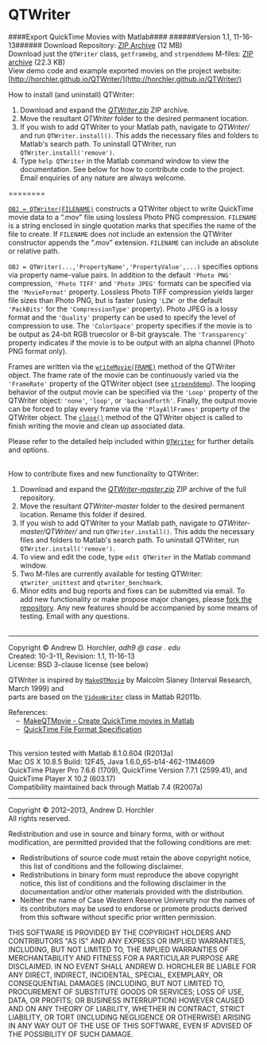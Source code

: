 QTWriter
========
####Export QuickTime Movies with Matlab####
######Version 1.1, 11-16-13######
Download Repository: [ZIP Archive](https://github.com/horchler/QTWriter/archive/master.zip) (12 MB)  
Download just the ```QTWriter``` class, ```getframebg```, and ```strpenddemo``` M-files: [ZIP archive](https://github.com/horchler/QTWriter/raw/master/QTWriter.zip) (22.3 KB)  
View demo code and example exported movies on the project website: [http://horchler.github.io/QTWriter/](http://horchler.github.io/QTWriter/)  

How to install (and uninstall) QTWriter:  
 1. Download and expand the *[QTWriter.zip](https://github.com/horchler/QTWriter/raw/master/QTWriter.zip)* ZIP archive.  
 2. Move the resultant *QTWriter* folder to the desired permanent location.  
 3. If you wish to add QTWriter to your Matlab path, navigate to *QTWriter/* and run ```QTWriter.install()```. This adds the necessary files and folders to Matlab's search path. To uninstall QTWriter, run ```QTWriter.install('remove')```.  
 4. Type ```help QTWriter``` in the Matlab command window to view the documentation. See below for how to contribute code to the project. Email enquiries of any nature are always welcome.  

========

[```OBJ = QTWriter(FILENAME)```](https://github.com/horchler/QTWriter/blob/master/QTWriter/QTWriter.m) constructs a QTWriter object to write QuickTime movie data to a &ldquo;.mov&rdquo; file using lossless Photo PNG compression. ```FILENAME``` is a string enclosed in single quotation marks that specifies the name of the file to create. If ```FILENAME``` does not include an extension the QTWriter constructor appends the &ldquo;.mov&rdquo; extension. ```FILENAME``` can include an absolute or relative path.

```OBJ = QTWriter(...,'PropertyName','PropertyValue',...)``` specifies options via property name-value pairs. In addition to the default ```'Photo PNG'``` compression, ```'Photo TIFF'``` and ```'Photo JPEG'``` formats can be specified via the ```'MovieFormat'``` property. Lossless Photo TIFF compression yields larger file sizes than Photo PNG, but is faster (using ```'LZW'``` or the default ```'PackBits'``` for the ```'CompressionType'``` property). Photo JPEG is a lossy format and the ```'Quality'``` property can be used to specify the level of compression to use. The ```'ColorSpace'``` property specifies if the movie is to be output as 24-bit RGB truecolor or 8-bit grayscale. The ```'Transparency'``` property indicates if the movie is to be output with an alpha channel (Photo PNG format only).

Frames are written via the [```writeMovie(FRAME)```](https://github.com/horchler/QTWriter/blob/master/QTWriter/QTWriter.m#L405-475) method of the QTWriter object. The frame rate of the movie can be continuously varied via the ```'FrameRate'``` property of the QTWriter object (see [```strpenddemo```](https://github.com/horchler/QTWriter/blob/master/strpenddemo.m)). The looping behavior of the output movie can be specified via the ```'Loop'``` property of the QTWriter object: ```'none'```, ```'loop'```, or ```'backandforth'```. Finally, the output movie can be forced to play every frame via the ```'PlayAllFrames'``` property of the QTWriter object. The [```close()```](https://github.com/horchler/QTWriter/blob/master/QTWriter/QTWriter.m#L339-390) method of the QTWriter object is called to finish writing the movie and clean up associated data.

Please refer to the detailed help included within [```QTWriter```](https://github.com/horchler/QTWriter/blob/master/QTWriter/QTWriter.m#L2-148) for further details and options.  
&nbsp;  

How to contribute fixes and new functionality to QTWriter:  
 1. Download and expand the *[QTWriter-master.zip](https://github.com/horchler/QTWriter/archive/master.zip)* ZIP archive of the full repository.  
 2. Move the resultant *QTWriter-master* folder to the desired permanent location. Rename this folder if desired. 
 3. If you wish to add QTWriter to your Matlab path, navigate to *QTWriter-master/QTWriter/* and run ```QTWriter.install()```. This adds the necessary files and folders to Matlab's search path. To uninstall QTWriter, run ```QTWriter.install('remove')```.  
 4. To view and edit the code, type ```edit QTWriter``` in the Matlab command window.
 5. Two M-files are currently available for testing QTWriter: ```qtwriter_unittest``` and ```qtwriter_benchmark```.
 6. Minor edits and bug reports and fixes can be submitted via email. To add new functionality or make propose major changes, please [fork the repository](https://help.github.com/articles/fork-a-repo). Any new features should be accompanied by some means of testing. Email with any questions.  
&nbsp;   

--------
  
Copyright &copy; Andrew D. Horchler, *adh9 @ case . edu*  
Created: 10-3-11, Revision: 1.1, 11-16-13  
License: BSD 3-clause license (see below)

QTWriter is inspired by [```MakeQTMovie```](https://engineering.purdue.edu/%7Emalcolm/interval/1999-066/MakeQTMovie.m) by Malcolm Slaney (Interval Research, March 1999) and  
parts are based on the [```VideoWriter```](http://www.mathworks.com/help/techdoc/ref/videowriterclass.html) class in Matlab R2011b.
    
References:  
&nbsp;&nbsp;&nbsp;&nbsp;&ndash;&nbsp;&nbsp;[MakeQTMovie - Create QuickTime movies in Matlab](https://engineering.purdue.edu/~malcolm/interval/1999-066/)  
&nbsp;&nbsp;&nbsp;&nbsp;&ndash;&nbsp;&nbsp;[QuickTime File Format Specification](http://developer.apple.com/library/mac/#documentation/QuickTime/QTFF)  
&nbsp;  

This version tested with Matlab 8.1.0.604 (R2013a)  
Mac OS X 10.8.5 Build: 12F45, Java 1.6.0_65-b14-462-11M4609  
QuickTime Player Pro 7.6.6 (1709), QuickTime Version 7.7.1 (2599.41), and QuickTime Player X 10.2 (603.17)  
Compatibility maintained back through Matlab 7.4 (R2007a)

--------

Copyright &copy; 2012&ndash;2013, Andrew D. Horchler  
All rights reserved.  

Redistribution and use in source and binary forms, with or without modification, are permitted provided that the following conditions are met:
 * Redistributions of source code must retain the above copyright notice, this list of conditions and the following disclaimer.
 * Redistributions in binary form must reproduce the above copyright notice, this list of conditions and the following disclaimer in the documentation and/or other materials provided with the distribution.
 * Neither the name of Case Western Reserve University nor the names of its contributors may be used to endorse or promote products derived from this software without specific prior written permission.

THIS SOFTWARE IS PROVIDED BY THE COPYRIGHT HOLDERS AND CONTRIBUTORS "AS IS" AND ANY EXPRESS OR IMPLIED WARRANTIES, INCLUDING, BUT NOT LIMITED TO, THE IMPLIED WARRANTIES OF MERCHANTABILITY AND FITNESS FOR A PARTICULAR PURPOSE ARE DISCLAIMED. IN NO EVENT SHALL ANDREW D. HORCHLER BE LIABLE FOR ANY DIRECT, INDIRECT, INCIDENTAL, SPECIAL, EXEMPLARY, OR CONSEQUENTIAL DAMAGES (INCLUDING, BUT NOT LIMITED TO, PROCUREMENT OF SUBSTITUTE GOODS OR SERVICES; LOSS OF USE, DATA, OR PROFITS; OR BUSINESS INTERRUPTION) HOWEVER CAUSED AND ON ANY THEORY OF LIABILITY, WHETHER IN CONTRACT, STRICT LIABILITY, OR TORT (INCLUDING NEGLIGENCE OR OTHERWISE) ARISING IN ANY WAY OUT OF THE USE OF THIS SOFTWARE, EVEN IF ADVISED OF THE POSSIBILITY OF SUCH DAMAGE.